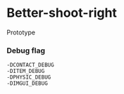 # Better-shoot-right
Prototype

### Debug flag

```
-DCONTACT_DEBUG
-DITEM_DEBUG
-DPHYSIC_DEBUG
-DIMGUI_DEBUG
```
